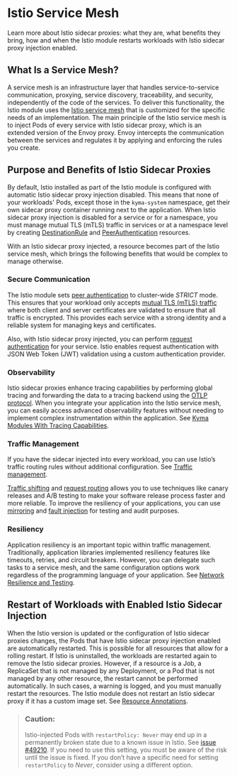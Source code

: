 <!-- loioca84edb503ce4999b07237e5eed9eefc -->

# Istio Service Mesh

Learn more about Istio sidecar proxies: what they are, what benefits they bring, how and when the Istio module restarts workloads with Istio sidecar proxy injection enabled.



<a name="loioca84edb503ce4999b07237e5eed9eefc__section_yng_gtq_rcc"/>

## What Is a Service Mesh?

A service mesh is an infrastructure layer that handles service-to-service communication, proxying, service discovery, traceability, and security, independently of the code of the services. To deliver this functionality, the Istio module uses the [Istio service mesh](https://istio.io/docs/concepts/what-is-istio/) that is customized for the specific needs of an implementation. The main principle of the Istio service mesh is to inject Pods of every service with Istio sidecar proxy, which is an extended version of the Envoy proxy. Envoy intercepts the communication between the services and regulates it by applying and enforcing the rules you create.



<a name="loioca84edb503ce4999b07237e5eed9eefc__section_uvj_npq_rcc"/>

## Purpose and Benefits of Istio Sidecar Proxies

By default, Istio installed as part of the Istio module is configured with automatic Istio sidecar proxy injection disabled. This means that none of your workloads' Pods, except those in the `kyma-system` namespace, get their own sidecar proxy container running next to the application. When Istio sidecar proxy injection is disabled for a service or for a namespace, you must manage mutual TLS \(mTLS\) traffic in services or at a namespace level by creating [DestinationRule](https://istio.io/docs/reference/config/networking/destination-rule/) and [PeerAuthentication](https://istio.io/docs/tasks/security/authentication/authn-policy/) resources.

With an Istio sidecar proxy injected, a resource becomes part of the Istio service mesh, which brings the following benefits that would be complex to manage otherwise.



### Secure Communication

The Istio module sets [peer authentication](https://istio.io/latest/docs/concepts/security/#peer-authentication) to cluster-wide *STRICT* mode. This ensures that your workload only accepts [mutual TLS \(mTLS\) traffic](https://www.cloudflare.com/learning/access-management/what-is-mutual-tls/) where both client and server certificates are validated to ensure that all traffic is encrypted. This provides each service with a strong identity and a reliable system for managing keys and certificates.

Also, with Istio sidecar proxy injected, you can perform [request authentication](https://istio.io/latest/docs/reference/config/security/request_authentication/) for your service. Istio enables request authentication with JSON Web Token \(JWT\) validation using a custom authentication provider.



### Observability

Istio sidecar proxies enhance tracing capabilities by performing global tracing and forwarding the data to a tracing backend using the [OTLP protocol](https://opentelemetry.io/docs/reference/specification/protocol/). When you integrate your application into the Istio service mesh, you can easily access advanced observability features without needing to implement complex instrumentation within the application. See [Kyma Modules With Tracing Capabilities](traces-f98cda5.md#loiof98cda5d058e48ff808ade541a64a6ad__section_kyma_modules_with_tracing_capabilities).



### Traffic Management

If you have the sidecar injected into every workload, you can use Istio’s traffic routing rules without additional configuration. See [Traffic management](https://istio.io/latest/docs/concepts/traffic-management/).

[Traffic shifting](https://istio.io/latest/docs/tasks/traffic-management/traffic-shifting/) and [request routing](https://istio.io/latest/docs/tasks/traffic-management/request-routing/) allows you to use techniques like canary releases and A/B testing to make your software release process faster and more reliable. To improve the resiliency of your applications, you can use [mirroring](https://istio.io/latest/docs/tasks/traffic-management/mirroring/) and [fault injection](https://istio.io/latest/docs/tasks/traffic-management/fault-injection/) for testing and audit purposes.



### Resiliency

Application resiliency is an important topic within traffic management. Traditionally, application libraries implemented resiliency features like timeouts, retries, and circuit breakers. However, you can delegate such tasks to a service mesh, and the same configuration options work regardless of the programming language of your application. See [Network Resilience and Testing](https://istio.io/latest/docs/concepts/traffic-management/#network-resilience-and-testing).



<a name="loioca84edb503ce4999b07237e5eed9eefc__section_bbr_5vq_rcc"/>

## Restart of Workloads with Enabled Istio Sidecar Injection

When the Istio version is updated or the configuration of Istio sidecar proxies changes, the Pods that have Istio sidecar proxy injection enabled are automatically restarted. This is possible for all resources that allow for a rolling restart. If Istio is uninstalled, the workloads are restarted again to remove the Istio sidecar proxies. However, if a resource is a Job, a ReplicaSet that is not managed by any Deployment, or a Pod that is not managed by any other resource, the restart cannot be performed automatically. In such cases, a warning is logged, and you must manually restart the resources. The Istio module does not restart an Istio sidecar proxy if it has a custom image set. See [Resource Annotations](https://istio.io/latest/docs/reference/config/annotations/#SidecarProxyImage).

> ### Caution:  
> Istio-injected Pods with `restartPolicy: Never` may end up in a permanently broken state due to a known issue in Istio. See [issue \#49210](https://github.com/istio/istio/issues/49210). If you need to use this setting, you must be aware of the risk until the issue is fixed. If you don’t have a specific need for setting `restartPolicy` to *Never*, consider using a different option.


